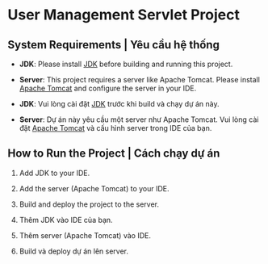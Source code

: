 # User Management Servlet Project

## System Requirements | Yêu cầu hệ thống

- **JDK**: Please install [JDK](https://www.oracle.com/java/technologies/javase-downloads.html) before building and running this project.
- **Server**: This project requires a server like Apache Tomcat. Please install [Apache Tomcat](http://tomcat.apache.org/download-80.cgi) and configure the server in your IDE.

- **JDK**: Vui lòng cài đặt [JDK](https://www.oracle.com/java/technologies/javase-downloads.html) trước khi build và chạy dự án này.
- **Server**: Dự án này yêu cầu một server như Apache Tomcat. Vui lòng cài đặt [Apache Tomcat](http://tomcat.apache.org/download-80.cgi) và cấu hình server trong IDE của bạn.

## How to Run the Project | Cách chạy dự án

1. Add JDK to your IDE.
2. Add the server (Apache Tomcat) to your IDE.
3. Build and deploy the project to the server.

1. Thêm JDK vào IDE của bạn.
2. Thêm server (Apache Tomcat) vào IDE.
3. Build và deploy dự án lên server.
